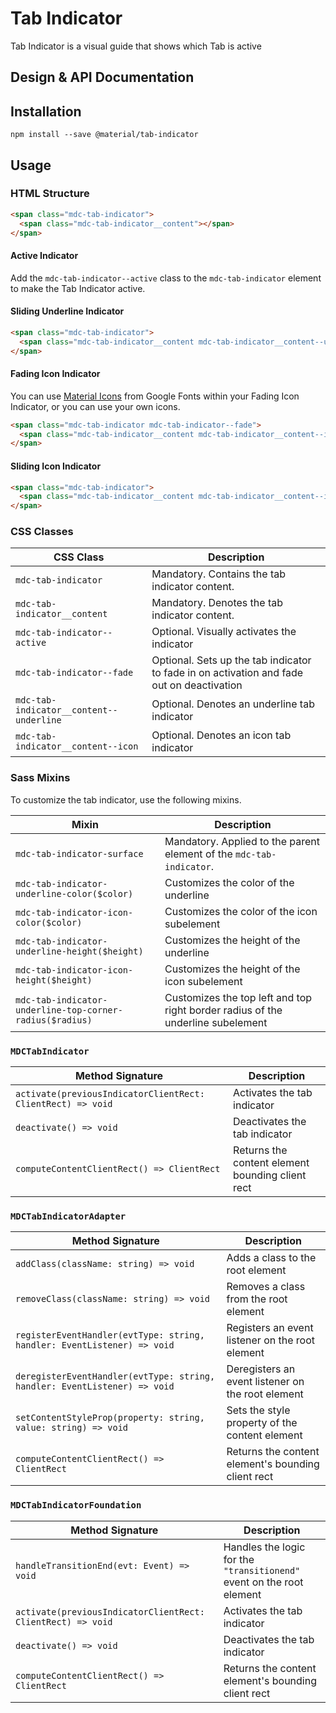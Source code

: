 <!--docs:
title: "Tab Indicator"
layout: detail
section: components
excerpt: "Tab Indicator is a visual guide that shows which Tab is active"
iconId: tab
path: /catalog/tab/
-->

# Tab Indicator

<!--<div class="article__asset">
  <a class="article__asset-link"
     href="https://material-components-web.appspot.com/tab-indicator.html">
    <img src="{{ site.rootpath }}/images/mdc_web_screenshots/tab-indicator.png" width="363" alt="Tab indicator screenshot">
  </a>
</div>-->

Tab Indicator is a visual guide that shows which Tab is active

## Design & API Documentation

<!--
<ul class="icon-list">
  <li class="icon-list-item icon-list-item--spec">
    <a href="https://material.io/guidelines/components/tabs.html">Material Design guidelines: Tab Indicator</a>
  </li>
  <li class="icon-list-item icon-list-item--link">
    <a href="https://material-components-web.appspot.com/tab-indicator.html">Demo</a>
  </li>
</ul>
-->

## Installation
```
npm install --save @material/tab-indicator
```

## Usage

### HTML Structure

```html
<span class="mdc-tab-indicator">
  <span class="mdc-tab-indicator__content"></span>
</span>
```

#### Active Indicator

Add the `mdc-tab-indicator--active` class to the `mdc-tab-indicator` element to make the Tab Indicator active.

#### Sliding Underline Indicator
```html
<span class="mdc-tab-indicator">
  <span class="mdc-tab-indicator__content mdc-tab-indicator__content--underline"></span>
</span>
```

#### Fading Icon Indicator

You can use [Material Icons](https://material.io/icons/) from Google Fonts within your Fading Icon Indicator, or you can use your own icons.

```html
<span class="mdc-tab-indicator mdc-tab-indicator--fade">
  <span class="mdc-tab-indicator__content mdc-tab-indicator__content--icon material-icons">star</span>
</span>
```

#### Sliding Icon Indicator
```html
<span class="mdc-tab-indicator">
  <span class="mdc-tab-indicator__content mdc-tab-indicator__content--icon material-icons">star</span>
</span>
```

### CSS Classes

CSS Class | Description
--- | ---
`mdc-tab-indicator` | Mandatory. Contains the tab indicator content.
`mdc-tab-indicator__content` | Mandatory. Denotes the tab indicator content.
`mdc-tab-indicator--active` | Optional. Visually activates the indicator
`mdc-tab-indicator--fade` | Optional. Sets up the tab indicator to fade in on activation and fade out on deactivation
`mdc-tab-indicator__content--underline` | Optional. Denotes an underline tab indicator
`mdc-tab-indicator__content--icon` | Optional. Denotes an icon tab indicator

### Sass Mixins

To customize the tab indicator, use the following mixins.

Mixin | Description
--- | ---
`mdc-tab-indicator-surface` | Mandatory. Applied to the parent element of the `mdc-tab-indicator`.
`mdc-tab-indicator-underline-color($color)` | Customizes the color of the underline
`mdc-tab-indicator-icon-color($color)` | Customizes the color of the icon subelement
`mdc-tab-indicator-underline-height($height)` | Customizes the height of the underline
`mdc-tab-indicator-icon-height($height)` | Customizes the height of the icon subelement
`mdc-tab-indicator-underline-top-corner-radius($radius)` | Customizes the top left and top right border radius of the underline subelement

### `MDCTabIndicator`

Method Signature | Description
--- | ---
`activate(previousIndicatorClientRect: ClientRect) => void` | Activates the tab indicator
`deactivate() => void` | Deactivates the tab indicator
`computeContentClientRect() => ClientRect` | Returns the content element bounding client rect

### `MDCTabIndicatorAdapter`

Method Signature | Description
--- | ---
`addClass(className: string) => void` | Adds a class to the root element
`removeClass(className: string) => void` | Removes a class from the root element
`registerEventHandler(evtType: string, handler: EventListener) => void` | Registers an event listener on the root element
`deregisterEventHandler(evtType: string, handler: EventListener) => void` | Deregisters an event listener on the root element
`setContentStyleProp(property: string, value: string) => void` | Sets the style property of the content element
`computeContentClientRect() => ClientRect` | Returns the content element's bounding client rect

### `MDCTabIndicatorFoundation`

Method Signature | Description
--- | ---
`handleTransitionEnd(evt: Event) => void` | Handles the logic for the `"transitionend"` event on the root element
`activate(previousIndicatorClientRect: ClientRect) => void` | Activates the tab indicator
`deactivate() => void` | Deactivates the tab indicator
`computeContentClientRect() => ClientRect` | Returns the content element's bounding client rect
